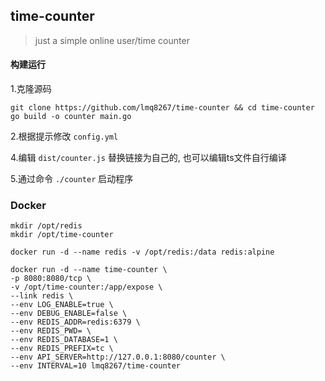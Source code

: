 ## time-counter

> just a simple online user/time counter

#### 构建运行

1.克隆源码
```shell
git clone https://github.com/lmq8267/time-counter && cd time-counter
go build -o counter main.go
```

2.根据提示修改 `config.yml`

4.编辑 `dist/counter.js` 替换链接为自己的, 也可以编辑ts文件自行编译

5.通过命令 `./counter` 启动程序

### Docker

```shell
mkdir /opt/redis
mkdir /opt/time-counter

docker run -d --name redis -v /opt/redis:/data redis:alpine

docker run -d --name time-counter \
-p 8080:8080/tcp \
-v /opt/time-counter:/app/expose \
--link redis \
--env LOG_ENABLE=true \
--env DEBUG_ENABLE=false \
--env REDIS_ADDR=redis:6379 \
--env REDIS_PWD= \
--env REDIS_DATABASE=1 \
--env REDIS_PREFIX=tc \
--env API_SERVER=http://127.0.0.1:8080/counter \
--env INTERVAL=10 lmq8267/time-counter

```



